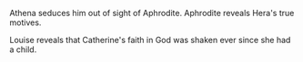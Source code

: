 Athena seduces him out of sight of Aphrodite. Aphrodite reveals Hera's true motives.  
  
Louise reveals that Catherine's faith in God was shaken ever since she had a child.